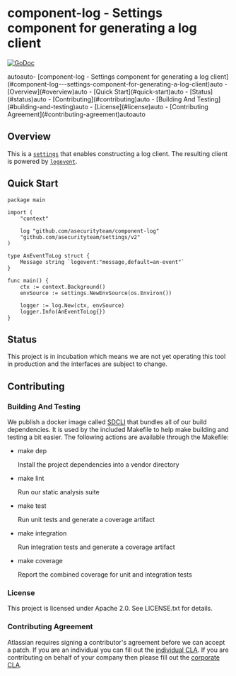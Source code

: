 # component-log - Settings component for generating a log client
[![GoDoc](https://godoc.org/github.com/asecurityteam/component-log?status.svg)](https://godoc.org/github.com/asecurityteam/component-log)
<!-- TOC -->autoauto- [component-log - Settings component for generating a log client](#component-log---settings-component-for-generating-a-log-client)auto    - [Overview](#overview)auto    - [Quick Start](#quick-start)auto    - [Status](#status)auto    - [Contributing](#contributing)auto        - [Building And Testing](#building-and-testing)auto        - [License](#license)auto        - [Contributing Agreement](#contributing-agreement)autoauto<!-- /TOC -->

## Overview

This is a [`settings`](https://github.com/asecurityteam/settings) that enables
constructing a log client. The resulting client is powered by
[`logevent`](https://github.com/asecurityteam/logevent).

## Quick Start

```golang
package main

import (
    "context"

    log "github.com/asecurityteam/component-log"
    "github.com/asecurityteam/settings/v2"
)

type AnEventToLog struct {
    Message string `logevent:"message,default=an-event"`
}

func main() {
    ctx := context.Background()
    envSource := settings.NewEnvSource(os.Environ())

    logger := log.New(ctx, envSource)
    logger.Info(AnEventToLog{})
}
```

## Status

This project is in incubation which means we are not yet operating this tool in
production and the interfaces are subject to change.

## Contributing

### Building And Testing

We publish a docker image called [SDCLI](https://github.com/asecurityteam/sdcli) that
bundles all of our build dependencies. It is used by the included Makefile to help
make building and testing a bit easier. The following actions are available through
the Makefile:

-   make dep

    Install the project dependencies into a vendor directory

-   make lint

    Run our static analysis suite

-   make test

    Run unit tests and generate a coverage artifact

-   make integration

    Run integration tests and generate a coverage artifact

-   make coverage

    Report the combined coverage for unit and integration tests

### License

This project is licensed under Apache 2.0. See LICENSE.txt for details.

### Contributing Agreement

Atlassian requires signing a contributor's agreement before we can accept a patch. If
you are an individual you can fill out the [individual
CLA](https://na2.docusign.net/Member/PowerFormSigning.aspx?PowerFormId=3f94fbdc-2fbe-46ac-b14c-5d152700ae5d).
If you are contributing on behalf of your company then please fill out the [corporate
CLA](https://na2.docusign.net/Member/PowerFormSigning.aspx?PowerFormId=e1c17c66-ca4d-4aab-a953-2c231af4a20b).
